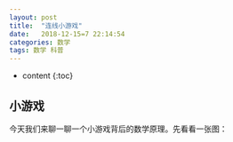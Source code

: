 ```yaml
---
layout: post
title:  "连线小游戏"
date:   2018-12-15=7 22:14:54
categories: 数学
tags: 数学 科普
---
```


* content
{:toc}

## 小游戏 

今天我们来聊一聊一个小游戏背后的数学原理。先看看一张图：


